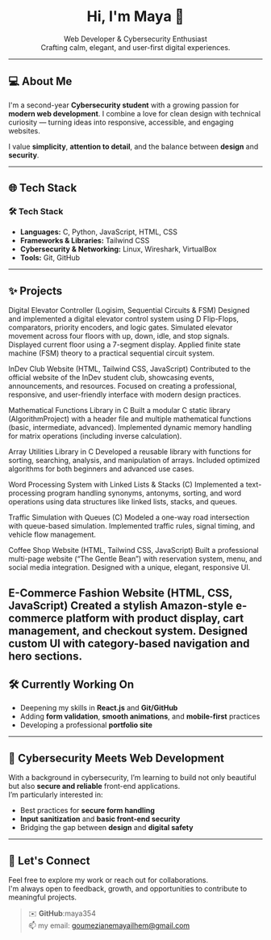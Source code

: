 <h1 align="center">Hi, I'm Maya 👋</h1>

<p align="center">
  Web Developer & Cybersecurity Enthusiast  
  <br>
  Crafting calm, elegant, and user-first digital experiences.
</p>

---

## 💻 About Me

I'm a second-year **Cybersecurity student** with a growing passion for **modern web development**. I combine a love for clean design with technical curiosity — turning ideas into responsive, accessible, and engaging websites.

I value **simplicity**, **attention to detail**, and the balance between **design** and **security**.

---

## 🌐 Tech Stack

### 🛠️ Tech Stack
- **Languages:** C, Python, JavaScript, HTML, CSS  
- **Frameworks & Libraries:** Tailwind CSS  
- **Cybersecurity & Networking:** Linux, Wireshark, VirtualBox  
- **Tools:** Git, GitHub


---

## ✨ Projects

Digital Elevator Controller (Logisim, Sequential Circuits & FSM)
Designed and implemented a digital elevator control system using D Flip-Flops, comparators, priority encoders, and logic gates. Simulated elevator movement across four floors with up, down, idle, and stop signals. Displayed current floor using a 7-segment display. Applied finite state machine (FSM) theory to a practical sequential circuit system.

InDev Club Website (HTML, Tailwind CSS, JavaScript)
Contributed to the official website of the InDev student club, showcasing events, announcements, and resources. Focused on creating a professional, responsive, and user-friendly interface with modern design practices.

Mathematical Functions Library in C
Built a modular C static library (AlgorithmProject) with a header file and multiple mathematical functions (basic, intermediate, advanced). Implemented dynamic memory handling for matrix operations (including inverse calculation).

Array Utilities Library in C
Developed a reusable library with functions for sorting, searching, analysis, and manipulation of arrays. Included optimized algorithms for both beginners and advanced use cases.

Word Processing System with Linked Lists & Stacks (C)
Implemented a text-processing program handling synonyms, antonyms, sorting, and word operations using data structures like linked lists, stacks, and queues.

Traffic Simulation with Queues (C)
Modeled a one-way road intersection with queue-based simulation. Implemented traffic rules, signal timing, and vehicle flow management.

Coffee Shop Website (HTML, Tailwind CSS, JavaScript)
Built a professional multi-page website (“The Gentle Bean”) with reservation system, menu, and social media integration. Designed with a unique, elegant, responsive UI.

E-Commerce Fashion Website (HTML, CSS, JavaScript)
Created a stylish Amazon-style e-commerce platform with product display, cart management, and checkout system. Designed custom UI with category-based navigation and hero sections.
---

## 🛠️ Currently Working On

- Deepening my skills in **React.js** and **Git/GitHub**  
- Adding **form validation**, **smooth animations**, and **mobile-first** practices  
- Developing a professional **portfolio site** 
---

## 🧠 Cybersecurity Meets Web Development

With a background in cybersecurity, I’m learning to build not only beautiful but also **secure and reliable** front-end applications.  
I’m particularly interested in:

- Best practices for **secure form handling**
- **Input sanitization** and **basic front-end security**
- Bridging the gap between **design** and **digital safety**

---

## 🔗 Let's Connect

Feel free to explore my work or reach out for collaborations.  
I'm always open to feedback, growth, and opportunities to contribute to meaningful projects.

> ✉️ **GitHub**:maya354  
> 📫 my email: goumezianemayailhem@gmail.com


